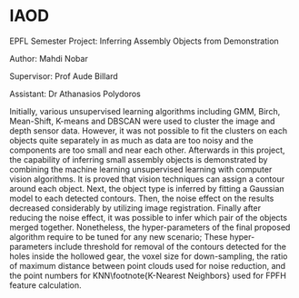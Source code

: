 # IAOD
EPFL Semester Project: Inferring Assembly Objects from Demonstration

Author: Mahdi Nobar

Supervisor: Prof Aude Billard

Assistant: Dr Athanasios Polydoros

Initially, various unsupervised learning algorithms including GMM, Birch, Mean-Shift, K-means and DBSCAN were used to cluster the image and depth sensor data. However, it was not possible to fit the clusters on each objects quite separately in as much as data are too noisy and the components are too small and near each other. Afterwards in this project, the capability of inferring small assembly objects is demonstrated by combining the machine learning unsupervised learning with computer vision algorithms. It is proved that vision techniques can assign a contour around each object. Next, the object type is inferred by fitting a Gaussian model to each detected contours. Then, the noise effect on the results decreased considerably by utilizing image registration. Finally after reducing the noise effect, it was possible to infer which pair of the objects merged together. Nonetheless, the hyper-parameters of the final proposed algorithm require to be tuned for any new scenario; These hyper-parameters include threshold for removal of the contours detected for the holes inside the hollowed gear, the voxel size for down-sampling, the ratio of maximum distance between point clouds used for noise reduction, and the point numbers for KNN\footnote{K-Nearest Neighbors} used for FPFH feature calculation.
